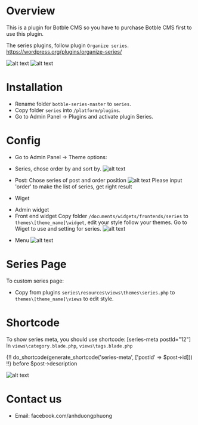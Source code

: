 # Overview
This is a plugin for Botble CMS so you have to purchase Botble CMS first to use this plugin.

The series plugins, follow plugin `Organize series`.
https://wordpress.org/plugins/organize-series/

![alt text](https://github.com/tvad911/botble-series/blob/master/01.jpg?raw=true)
![alt text](https://github.com/tvad911/botble-series/blob/master/01-a.jpg?raw=true)

# Installation

- Rename folder `botble-series-master` to `series`.
- Copy folder `series` into `/platform/plugins`.
- Go to Admin Panel -> Plugins and activate plugin Series.



# Config
- Go to Admin Panel -> Theme options:
+ Series, chose order by and sort by.
![alt text](https://github.com/tvad911/botble-series/blob/master/02.jpg?raw=true)

- Post:
Chose series of post and order position
![alt text](https://github.com/tvad911/botble-series/blob/master/03.jpg?raw=true)
Please input 'order' to make the list of series, get right result

- Wiget
+ Admin widget
+ Front end widget
Copy folder `/documents/widgets/frontends/series` to `themes\[theme_name]\widget`, edit your style follow your themes.
Go to Wiget to use and setting for series.
![alt text](https://github.com/tvad911/botble-series/blob/master/04.jpg?raw=true)

- Menu
![alt text](https://github.com/tvad911/botble-series/blob/master/05.jpg?raw=true)

# Series Page
To custom series page: 
- Copy from plugins `series\resources\views\themes\series.php` to `themes\[theme_name]\views` to edit style.

# Shortcode
To show series meta, you should use shortcode: [series-meta postId="12"]
In `views\category.blade.php`, `views\tags.blade.php`

{!! do_shortcode(generate_shortcode('series-meta', ['postId' => $post->id])) !!} before $post->description

![alt text](https://github.com/tvad911/botble-series/blob/master/06.jpg?raw=true)

# Contact us
- Email: facebook.com/anhduongphuong

